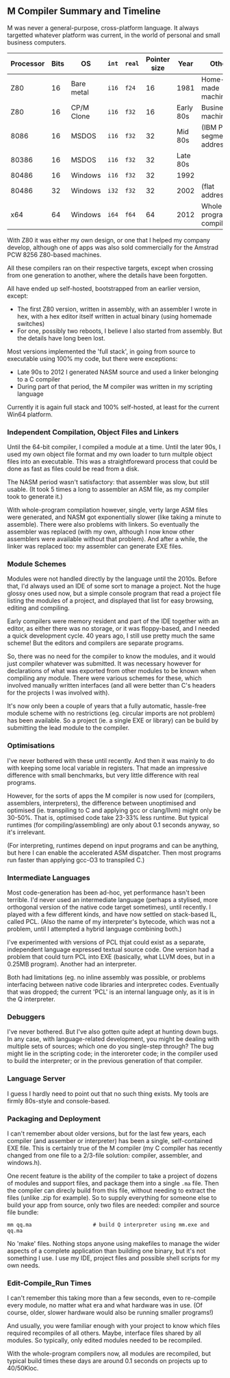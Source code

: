 ## M Compiler Summary and Timeline

M was never a general-purpose, cross-platform language. It always targetted whatever platform was current, in the world of personal and small business computers.

Processor | Bits| OS | `int` | `real` | Pointer size | Year | Other
--- | --- | --- | --- | --- | --- | --- | ---
Z80 | 16 | Bare metal | `i16` | `f24` | 16 | 1981 | Home-made machine
Z80 | 16 | CP/M Clone | `i16` | `f32` | 16 | Early 80s | Business machine
8086 | 16 | MSDOS | `i16` | `f32` | 32 | Mid 80s | (IBM PC; segmented address)
80386 | 16 | MSDOS | `i16` | `f32` | 32 | Late 80s |
80486 | 16 | Windows | `i16` | `f32` | 32 | 1992 |
80486 | 32 | Windows | `i32` | `f32` | 32 | 2002 | (flat address)
x64   | 64 | Windows | `i64` | `f64` | 64 | 2012 | Whole program compiler

With Z80 it was either my own design, or one that I helped my company develop, although one of apps was also sold commercially for the Amstrad PCW 8256 Z80-based machines.

All these compilers ran on their respective targets, except when crossing from one generation to another, where the details have been forgotten.

All have ended up self-hosted, bootstrapped from an earlier version, except:

* The first Z80 version, written in assembly, with an assembler I wrote in hex, with a hex editor itself written in actual binary (using homemade switches)
* For one, possibly two reboots, I believe I also started from assembly. But the details have long been lost.

Most versions implemented the 'full stack', in going from source to executable using 100% my code, but there were exceptions:

* Late 90s to 2012 I generated NASM source and used a linker belonging to a C compiler
* During part of that period, the M compiler was written in my scripting language

Currently it is again full stack and 100% self-hosted, at least for the current Win64 platform. 

### Independent Compilation, Object Files and Linkers

Until the 64-bit compiler, I compiled a module at a time. Until the later 90s, I used my own object file format and my own loader to turn multple object files into an executable. This was a straightforeward process that could be done as fast as files could be read from a disk.

The NASM period wasn't satisfactory: that assembler was slow, but still usable. (It took 5 times a long to assembler an ASM file, as my compiler took to generate it.)

With whole-program compilation however, single, verty large ASM files were generated, and NASM got exponentially slower (like taking a minute to assemble). There were also problems with linkers. So eventually the assembler was replaced (with my own, although I now know other assemblers were available without that problem). And after a while, the linker was replaced too: my assembler can generate EXE files.

### Module Schemes

Modules were not handled directly by the language until the 2010s. Before that, I'd always used an IDE of some sort to manage a project. Not the huge glossy ones used now, but a simple console program that read a project file listing the modules of a project, and displayed that list for easy browsing, editing and compiling.

Early compilers were memory resident and part of the IDE together with an editor, as either there was no storage, or it was floppy-based, and I needed a quick development cycle. 40 years ago, I still use pretty much the same scheme! But the editors and compilers are separate programs.

So, there was no need for the compiler to know the modules, and it would just compiler whatever was submitted. It was necessary however for declarations of what was exported from other modules to be known when compiling any module. There were various schemes for these, which involved manually written interfaces (and all were better than C's headers for the projects I was involved with).

It's now only been a couple of years that a fully automatic, hassle-free module scheme with no restrictions (eg. circular imports are not problem) has been available. So a project (ie. a single EXE or library) can be build by submitting the lead module to the compiler.

### Optimisations

I've never bothered with these until recently. And then it was mainly to do with keeping some local variable in registers. That made an impressive difference with small benchmarks, but very little difference with real programs.

However, for the sorts of apps the M compiler is now used for (compilers, assemblers, interpreters), the difference between unoptimised and optimised (ie. transpiling to C and applying gcc or clang/llvm) might only be 30-50%. That is, optimised code take 23-33% less runtime. But typical runtimes (for compiling/assembling) are only about 0.1 seconds anyway, so it's irrelevant.

(For interpreting, runtimes depend on input programs and can be anything, but here I can enable the accelerated ASM dispatcher. Then most programs run faster than applying gcc-O3 to transpiled C.)

### Intermediate Languages

Most code-generation has been ad-hoc, yet performance hasn't been terrible. I'd never used an intermediate language (perhaps a stylised, more orthogonal version of the native code target sometimes), until recently. I played with a few different kinds, and have now settled on stack-based IL, called PCL. (Also the name of my interpreter's bytecode, which was not a problem, until I attempted a hybrid language combining both.)

I've experimented with versions of PCL thjat could exist as a separate, independent language expressed textual source code. One version had a problem that could turn PCL into EXE (basically, what LLVM does, but in a 0.25MB program). Another had an interpreter.

Both had limitations (eg. no inline assembly was possible, or problems interfacing between native code libraries and interpretec codes. Eventually that was dropped; the current 'PCL' is an internal language only, as it is in the Q interpreter.

### Debuggers

I've never bothered. But I've also gotten quite adept at hunting down bugs. In any case, with language-related development, you might be dealing with multiple sets of sources; which one do you single-step through? The bug might lie in the scripting code; in the interoreter code; in the compiler used to build the interpreter; or in the previous generation of that compiler.

### Language Server

I guess I hardly need to point out that no such thing exists. My tools are firmly 80s-style and console-based.

### Packaging and Deployment

I can't remember about older versions, but for the last few years, each compiler (and assember or interpreter) has been a single, self-contained EXE file. This is certainly true of the M compiler (my C compiler has recently changed from one file to a 2/3-file solution: compiler, assembler, and windows.h).

One recent feature is the ability of the compiler to take a project of dozens of modules and support files, and package them into a single `.ma` file. Then the compiler can direcly build from this file, without needing to extract the files (unlike .zip for example). So to supply everything for someone else to build your app from source, only two files are needed: compiler and source file bundle:

    mm qq.ma                    # build Q interpreter using mm.exe and qq.ma

No 'make' files. Nothing stops anyone using makefiles to manage the wider aspects of a complete application than building one binary, but it's not something I use. I use my IDE, project files and possible shell scripts for my own needs.

### Edit-Compile_Run Times

I can't remember this taking more than a few seconds, even to re-compile every module, no matter what era and what hardware was in use. (Of course, older, slower hardware would also be running smaller programs!)

And usually, you were familiar enough with your project to know which files required recompiles of all others. Maybe, interface files shared by all modules. So typically, only edited modules needed to be recompiled.

With the whole-program compilers now, all modules are recompiled, but typical build times these days are around 0.1 seconds on projects up to 40/50Kloc.
